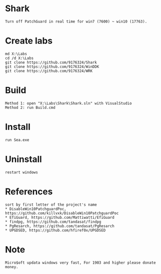 # Shark
    Turn off PatchGuard in real time for win7 (7600) ~ win10 (17763).

# Create labs
    md X:\Labs
    cd /d X:\Labs
    git clone https://github.com/9176324/Shark
    git clone https://github.com/9176324/WinDDK
    git clone https://github.com/9176324/WRK

# Build
    Method 1: open "X:\Labs\Shark\Shark.sln" with VisualStudio
    Method 2: run Build.cmd
    
# Install
    run Sea.exe

# Uninstall
    restart windows

# References
    sort by first letter of the project's name
    * DisableWin10PatchguardPoc, https://github.com/killvxk/DisableWin10PatchguardPoc
    * EfiGuard, https://github.com/Mattiwatti/EfiGuard
    * findpg, https://github.com/tandasat/findpg
    * PgResarch, https://github.com/tandasat/PgResarch
    * UPGDSED, https://github.com/hfiref0x/UPGDSED

# Note
    Micro$oft updata windows very fast, For 1903 and higher please donate money.
